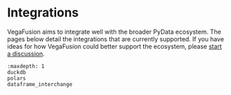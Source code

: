 # Integrations

VegaFusion aims to integrate well with the broader PyData ecosystem. The pages below detail the integrations that are currently supported. If you have ideas for how VegaFusion could better support the ecosystem, please [start a discussion](https://github.com/hex-inc/vegafusion/discussions).

```{toctree}
:maxdepth: 1
duckdb
polars
dataframe_interchange
```